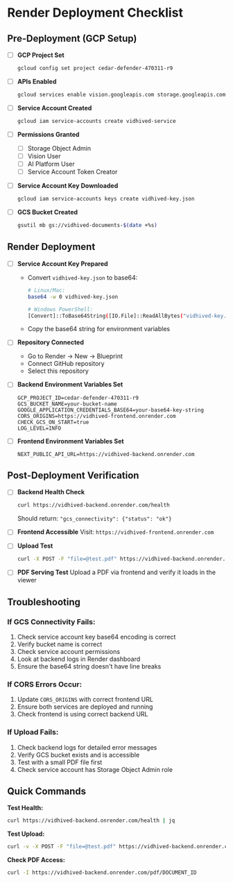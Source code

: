 # Render Deployment Checklist

## Pre-Deployment (GCP Setup)

- [ ] **GCP Project Set**
  ```bash
  gcloud config set project cedar-defender-470311-r9
  ```

- [ ] **APIs Enabled**
  ```bash
  gcloud services enable vision.googleapis.com storage.googleapis.com aiplatform.googleapis.com
  ```

- [ ] **Service Account Created**
  ```bash
  gcloud iam service-accounts create vidhived-service
  ```

- [ ] **Permissions Granted**
  - [ ] Storage Object Admin
  - [ ] Vision User  
  - [ ] AI Platform User
  - [ ] Service Account Token Creator

- [ ] **Service Account Key Downloaded**
  ```bash
  gcloud iam service-accounts keys create vidhived-key.json
  ```

- [ ] **GCS Bucket Created**
  ```bash
  gsutil mb gs://vidhived-documents-$(date +%s)
  ```

## Render Deployment

- [ ] **Service Account Key Prepared**
  - Convert `vidhived-key.json` to base64:
    ```bash
    # Linux/Mac:
    base64 -w 0 vidhived-key.json
    
    # Windows PowerShell:
    [Convert]::ToBase64String([IO.File]::ReadAllBytes("vidhived-key.json"))
    ```
  - Copy the base64 string for environment variables

- [ ] **Repository Connected**
  - Go to Render → New → Blueprint
  - Connect GitHub repository
  - Select this repository

- [ ] **Backend Environment Variables Set**
  ```
  GCP_PROJECT_ID=cedar-defender-470311-r9
  GCS_BUCKET_NAME=your-bucket-name
  GOOGLE_APPLICATION_CREDENTIALS_BASE64=your-base64-key-string
  CORS_ORIGINS=https://vidhived-frontend.onrender.com
  CHECK_GCS_ON_START=true
  LOG_LEVEL=INFO
  ```

- [ ] **Frontend Environment Variables Set**
  ```
  NEXT_PUBLIC_API_URL=https://vidhived-backend.onrender.com
  ```

## Post-Deployment Verification

- [ ] **Backend Health Check**
  ```bash
  curl https://vidhived-backend.onrender.com/health
  ```
  Should return: `"gcs_connectivity": {"status": "ok"}`

- [ ] **Frontend Accessible**
  Visit: `https://vidhived-frontend.onrender.com`

- [ ] **Upload Test**
  ```bash
  curl -X POST -F "file=@test.pdf" https://vidhived-backend.onrender.com/upload
  ```

- [ ] **PDF Serving Test**
  Upload a PDF via frontend and verify it loads in the viewer

## Troubleshooting

### If GCS Connectivity Fails:
1. Check service account key base64 encoding is correct
2. Verify bucket name is correct
3. Check service account permissions
4. Look at backend logs in Render dashboard
5. Ensure the base64 string doesn't have line breaks

### If CORS Errors Occur:
1. Update `CORS_ORIGINS` with correct frontend URL
2. Ensure both services are deployed and running
3. Check frontend is using correct backend URL

### If Upload Fails:
1. Check backend logs for detailed error messages
2. Verify GCS bucket exists and is accessible
3. Test with a small PDF file first
4. Check service account has Storage Object Admin role

## Quick Commands

**Test Health:**
```bash
curl https://vidhived-backend.onrender.com/health | jq
```

**Test Upload:**
```bash
curl -v -X POST -F "file=@test.pdf" https://vidhived-backend.onrender.com/upload
```

**Check PDF Access:**
```bash
curl -I https://vidhived-backend.onrender.com/pdf/DOCUMENT_ID
```